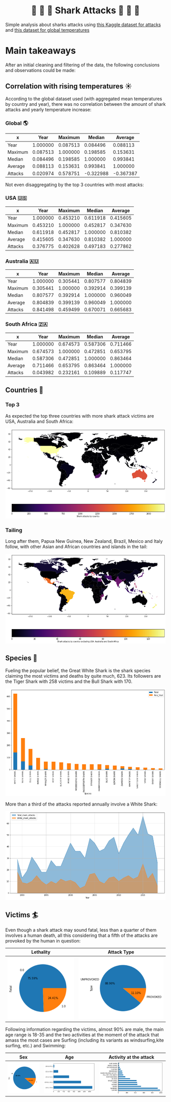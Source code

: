 # <center> :shark: :ocean: :shark: Shark Attacks :shark: :ocean: :shark: </center>

Simple analysis about sharks attacks using [this Kaggle dataset for attacks](https://www.kaggle.com/teajay/global-shark-attacks "kaggle.com") and [this dataset for global temperatures](https://www.kaggle.com/sudalairajkumar/daily-temperature-of-major-cities "kaggle.com")

# Main takeaways

After an initial cleaning and filtering of the data, the following conclusions and observations could be made:

## Correlation with rising temperatures :sunny:

According to the global dataset used (with aggregated mean temperatures by country and year), there was no correlation between the amount of shark attacks and yearly temperature increase:

### Global :earth_americas:

x | Year | Maximum | Median | Average
------------ | ------------- | ------------- | ------------- | -------------
Year |1.000000	|0.087513|	0.084496|	0.088113
Maximum	|0.087513|	1.000000|	0.198585|	0.153631
Median|	0.084496	|0.198585|	1.000000	|0.993841
Average|	0.088113|0.153631|	0.993841|	1.000000
Attacks|	0.020974|	0.578751	|-0.322988|	-0.367387

Not even disaggregating by the top 3 countries with most attacks:

### USA :us:

x | Year | Maximum | Median | Average
------------ | ------------- | ------------- | ------------- | -------------
Year|	1.000000	|0.453210|	0.611918|	0.415605
Maximum|	0.453210|	1.000000|	0.452817|	0.347630
Median|	0.611918|	0.452817|	1.000000|	0.810382
Average|	0.415605|	0.347630|	0.810382|	1.000000
Attacks|	0.376775|	0.402628|	0.497183|	0.277862

### Australia 🇦🇺

x | Year | Maximum | Median | Average
------------ | ------------- | ------------- | ------------- | -------------
Year|	1.000000|	0.305441|	0.807577|	0.804839
Maximum|	0.305441|	1.000000|	0.392914|	0.399139
Median|	0.807577|	0.392914|	1.000000|	0.960049
Average|	0.804839|	0.399139|	0.960049|	1.000000
Attacks|	0.841498|	0.459499|	0.670071|	0.665683

### South Africa 🇿🇦

x | Year | Maximum | Median | Average
------------ | ------------- | ------------- | ------------- | -------------
Year|	1.000000|	0.674573|	0.587306|	0.711466
Maximum|	0.674573|	1.000000|	0.472851|	0.653795
Median|	0.587306|	0.472851|	1.000000|	0.863464
Average|	0.711466|	0.653795|	0.863464|	1.000000
Attacks|	0.043982|	0.232161|	0.109889|	0.117747


## Countries :round_pushpin:

### Top 3 

As expected the top three countries with more shark attack victims are USA, Australia and South Africa:

![Top 3](img/top3_map.png)

### Tailing

Long after them, Papua New Guinea, New Zealand, Brazil, Mexico and Italy follow, with other Asian and African countries and islands in the tail:

![Tail](img/excluding_top_3_map.png)

## Species :shark:

Fueling the popular belief, the Great White Shark is the shark species claiming the most victims and deaths by quite much, 623. Its followers are the Tiger Shark with 258 victims and the Bull Shark with 170.

![Species](img/species_attacks.png)

More than a third of the attacks reported annually involve a White Shark:

![White Shark](img/white_shark_attacks.png)

## Victims :surfer:

Even though a shark attack may sound fatal, less than a quarter of them involves a human death, all this considering that a fifth of the attacks are provoked by the human in question:

Lethality | Attack Type
------------ | -------------
![Fatal](img/fatality.png) | ![Type](img/type.png)

Following information regarding the victims, almost 90% are male, the main age range is 18-35 and the two activities at the moment of the attack that amass the most cases are Surfing (including its variants as windsurfing,kite surfing, etc.) and Swimming:

Sex | Age | Activity at the attack
------------ | ------------- | -------------
![Sex](img/sex.png) | ![Age](img/age.png) | ![Activity](img/activity.png)
